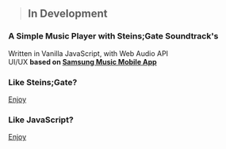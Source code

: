 > ## In Development

### A Simple Music Player with Steins;Gate Soundtrack's
Written in Vanilla JavaScript, with Web Audio API  
UI/UX **based on [Samsung Music Mobile App](https://play.google.com/store/apps/details?id=com.sec.android.app.music&hl=pt_BR)**

### Like Steins;Gate?
[Enjoy](https://steins.netlify.com)

### Like JavaScript?
[Enjoy](https://github.com/LaksCastro/steins-gate-soundtrack)
